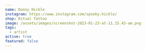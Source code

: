 ```yaml
---
name: Danny Hickle
instagram: https://www.instagram.com/spooky.hickle/
shop: Ritual Tattoo
image: /assets/images/screenshot-2023-01-23-at-11.15.43-am.png
tags:
  - artist
active: true
featured: false
---
```

